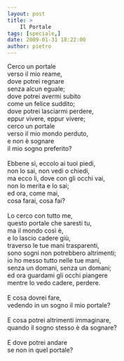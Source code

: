 ```yaml
---
layout: post
title: >
    Il Portale
tags: [speciale,]
date: 2009-01-31 18:22:00
author: pietro
---
```

Cerco un portale<br/>verso il mio reame,<br/>dove potrei regnare<br/>senza alcun eguale;<br/>dove potrei avermi subito<br/>come un felice suddito;<br/>dove potrei lasciarmi perdere,<br/>eppur vivere, eppur vivere;<br/>cerco un portale<br/>verso il mio mondo perduto,<br/>e non è sognare<br/>il mio sogno preferito?<br/><br/>Ebbene sì, eccolo ai tuoi piedi,<br/>non lo sai, non vedi o chiedi,<br/>ma ecco lì, dove con gli occhi vai,<br/>non lo merita e lo sai;<br/>ed ora, come mai,<br/>cosa farai, cosa fai?<br/><br/>Lo cerco con tutto me,<br/>questo portale che saresti tu,<br/>ma il mondo così è,<br/>e lo lascio cadere giù,<br/>traverso le tue mani trasparenti,<br/>sono sogni non potrebbero altrimenti;<br/>io ho messo tutto nelle tue mani,<br/>senza un domani, senza un domani;<br/>ed ora guardami gli occhi piangere<br/>mentre lo vedo cadere, perdere.<br/><br/>E cosa dovrei fare,<br/>vedendo in un sogno il mio portale?<br/><br/>E cosa potrei altrimenti immaginare,<br/>quando il sogno stesso è da sognare?<br/><br/>E dove potrei andare<br/>se non in quel portale?
